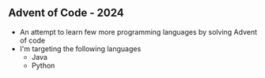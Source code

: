 ## Advent of Code - 2024

- An attempt to learn few more programming languages by solving Advent of code
- I'm targeting the following languages
  - Java
  - Python
